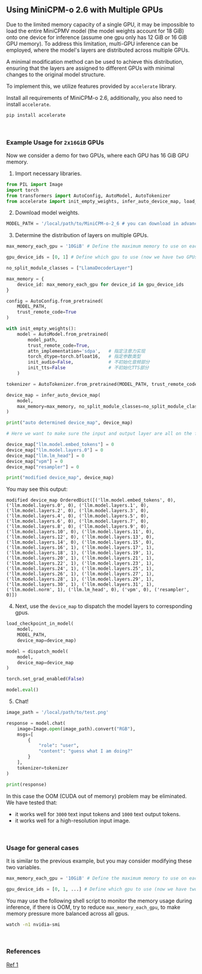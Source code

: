 ## Using MiniCPM-o 2.6 with Multiple GPUs

Due to the limited memory capacity of a single GPU, it may be impossible to load the entire MiniCPMV model (the model weights account for 18 GiB) onto one device for inference (assume one gpu only has 12 GiB or 16 GiB GPU memory). To address this limitation, multi-GPU inference can be employed, where the model's layers are distributed across multiple GPUs.

A minimal modification method can be used to achieve this distribution, ensuring that the layers are assigned to different GPUs with minimal changes to the original model structure.

To implement this, we utilize features provided by `accelerate` library. 

Install all requirements of MiniCPM-o 2.6, additionally, you also need to install `accelerate`.

```bash
pip install accelerate
```

<br/>

### Example Usage for `2x16GiB` GPUs

Now we consider a demo for two GPUs, where each GPU has 16 GiB GPU memory.

1. Import necessary libraries.

```python
from PIL import Image
import torch
from transformers import AutoConfig, AutoModel, AutoTokenizer
from accelerate import init_empty_weights, infer_auto_device_map, load_checkpoint_in_model, dispatch_model
```

2. Download model weights.

```python
MODEL_PATH = '/local/path/to/MiniCPM-o-2_6 # you can download in advance or use `openbmb/MiniCPM-o-2_6`
```

3. Determine the distribution of layers on multiple GPUs. 

```python
max_memory_each_gpu = '10GiB' # Define the maximum memory to use on each gpu, here we suggest using a balanced value, because the weight is not everything, the intermediate activation value also uses GPU memory (10GiB < 16GiB)

gpu_device_ids = [0, 1] # Define which gpu to use (now we have two GPUs, each has 16GiB memory)

no_split_module_classes = ["LlamaDecoderLayer"]

max_memory = {
    device_id: max_memory_each_gpu for device_id in gpu_device_ids
}

config = AutoConfig.from_pretrained(
    MODEL_PATH, 
    trust_remote_code=True
)

with init_empty_weights():
    model = AutoModel.from_pretrained(
        model_path, 
        trust_remote_code=True, 
        attn_implementation='sdpa',   # 指定注意力实现
        torch_dtype=torch.bfloat16,   # 指定参数类型
        init_audio=False,             # 不初始化音频部分
        init_tts=False                # 不初始化TTS部分
    )

tokenizer = AutoTokenizer.from_pretrained(MODEL_PATH, trust_remote_code=True)

device_map = infer_auto_device_map(
    model,
    max_memory=max_memory, no_split_module_classes=no_split_module_classes
)

print("auto determined device_map", device_map)

# Here we want to make sure the input and output layer are all on the first gpu to avoid any modifications to original inference script.

device_map["llm.model.embed_tokens"] = 0
device_map["llm.model.layers.0"] = 0
device_map["llm.lm_head"] = 0
device_map["vpm"] = 0
device_map["resampler"] = 0

print("modified device_map", device_map)

```

You may see this output:

```
modified device_map OrderedDict([('llm.model.embed_tokens', 0), ('llm.model.layers.0', 0), ('llm.model.layers.1', 0), ('llm.model.layers.2', 0), ('llm.model.layers.3', 0), ('llm.model.layers.4', 0), ('llm.model.layers.5', 0), ('llm.model.layers.6', 0), ('llm.model.layers.7', 0), ('llm.model.layers.8', 0), ('llm.model.layers.9', 0), ('llm.model.layers.10', 0), ('llm.model.layers.11', 0), ('llm.model.layers.12', 0), ('llm.model.layers.13', 0), ('llm.model.layers.14', 0), ('llm.model.layers.15', 0), ('llm.model.layers.16', 1), ('llm.model.layers.17', 1), ('llm.model.layers.18', 1), ('llm.model.layers.19', 1), ('llm.model.layers.20', 1), ('llm.model.layers.21', 1), ('llm.model.layers.22', 1), ('llm.model.layers.23', 1), ('llm.model.layers.24', 1), ('llm.model.layers.25', 1), ('llm.model.layers.26', 1), ('llm.model.layers.27', 1), ('llm.model.layers.28', 1), ('llm.model.layers.29', 1), ('llm.model.layers.30', 1), ('llm.model.layers.31', 1), ('llm.model.norm', 1), ('llm.lm_head', 0), ('vpm', 0), ('resampler', 0)])
```

4. Next, use the `device_map` to dispatch the model layers to corresponding gpus.

```python
load_checkpoint_in_model(
    model, 
    MODEL_PATH, 
    device_map=device_map)

model = dispatch_model(
    model, 
    device_map=device_map
)

torch.set_grad_enabled(False)

model.eval()
```



5. Chat!

```python
image_path = '/local/path/to/test.png'

response = model.chat(
    image=Image.open(image_path).convert("RGB"),
    msgs=[
        {
            "role": "user",
            "content": "guess what I am doing?"
        }
    ],
    tokenizer=tokenizer
)

print(response)
```

In this case the OOM (CUDA out of memory) problem may be eliminated. We have tested that:

- it works well for `3000` text input tokens and `1000` text output tokens.
- it works well for a high-resolution input image.

<br/>

### Usage for general cases

It is similar to the previous example, but you may consider modifying these two variables.

```python
max_memory_each_gpu = '10GiB' # Define the maximum memory to use on each gpu, here we suggest using a balanced value, because the weight is not everything, the intermediate activation value also uses GPU memory (10GiB < 16GiB)

gpu_device_ids = [0, 1, ...] # Define which gpu to use (now we have two GPUs, each has 16GiB memory)
```

You may use the following shell script to monitor the memory usage during inference, if there is OOM, try to reduce `max_memory_each_gpu`, to make memory pressure more balanced across all gpus.

```bash
watch -n1 nvidia-smi
```

<br/>


### References

[Ref 1](https://zhuanlan.zhihu.com/p/639850033)

